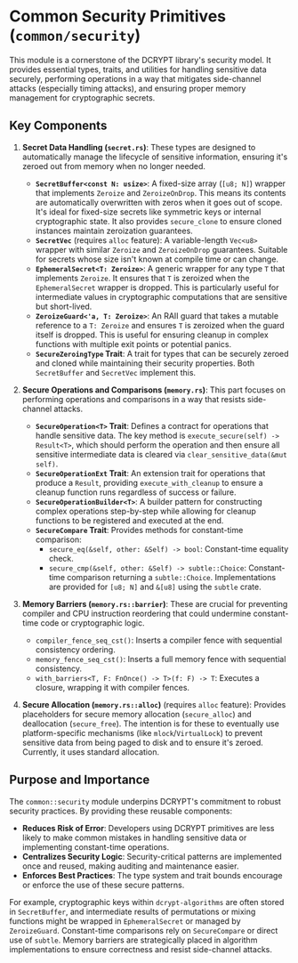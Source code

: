 # Common Security Primitives (`common/security`)

This module is a cornerstone of the DCRYPT library's security model. It provides essential types, traits, and utilities for handling sensitive data securely, performing operations in a way that mitigates side-channel attacks (especially timing attacks), and ensuring proper memory management for cryptographic secrets.

## Key Components

1.  **Secret Data Handling (`secret.rs`)**:
    These types are designed to automatically manage the lifecycle of sensitive information, ensuring it's zeroed out from memory when no longer needed.
    *   **`SecretBuffer<const N: usize>`**:
        A fixed-size array (`[u8; N]`) wrapper that implements `Zeroize` and `ZeroizeOnDrop`. This means its contents are automatically overwritten with zeros when it goes out of scope. It's ideal for fixed-size secrets like symmetric keys or internal cryptographic state. It also provides `secure_clone` to ensure cloned instances maintain zeroization guarantees.
    *   **`SecretVec`** (requires `alloc` feature):
        A variable-length `Vec<u8>` wrapper with similar `Zeroize` and `ZeroizeOnDrop` guarantees. Suitable for secrets whose size isn't known at compile time or can change.
    *   **`EphemeralSecret<T: Zeroize>`**:
        A generic wrapper for any type `T` that implements `Zeroize`. It ensures that `T` is zeroized when the `EphemeralSecret` wrapper is dropped. This is particularly useful for intermediate values in cryptographic computations that are sensitive but short-lived.
    *   **`ZeroizeGuard<'a, T: Zeroize>`**:
        An RAII guard that takes a mutable reference to a `T: Zeroize` and ensures `T` is zeroized when the guard itself is dropped. This is useful for ensuring cleanup in complex functions with multiple exit points or potential panics.
    *   **`SecureZeroingType` Trait**:
        A trait for types that can be securely zeroed and cloned while maintaining their security properties. Both `SecretBuffer` and `SecretVec` implement this.

2.  **Secure Operations and Comparisons (`memory.rs`)**:
    This part focuses on performing operations and comparisons in a way that resists side-channel attacks.
    *   **`SecureOperation<T>` Trait**:
        Defines a contract for operations that handle sensitive data. The key method is `execute_secure(self) -> Result<T>`, which should perform the operation and then ensure all sensitive intermediate data is cleared via `clear_sensitive_data(&mut self)`.
    *   **`SecureOperationExt` Trait**:
        An extension trait for operations that produce a `Result`, providing `execute_with_cleanup` to ensure a cleanup function runs regardless of success or failure.
    *   **`SecureOperationBuilder<T>`**:
        A builder pattern for constructing complex operations step-by-step while allowing for cleanup functions to be registered and executed at the end.
    *   **`SecureCompare` Trait**:
        Provides methods for constant-time comparison:
        *   `secure_eq(&self, other: &Self) -> bool`: Constant-time equality check.
        *   `secure_cmp(&self, other: &Self) -> subtle::Choice`: Constant-time comparison returning a `subtle::Choice`.
        Implementations are provided for `[u8; N]` and `&[u8]` using the `subtle` crate.

3.  **Memory Barriers (`memory.rs::barrier`)**:
    These are crucial for preventing compiler and CPU instruction reordering that could undermine constant-time code or cryptographic logic.
    *   `compiler_fence_seq_cst()`: Inserts a compiler fence with sequential consistency ordering.
    *   `memory_fence_seq_cst()`: Inserts a full memory fence with sequential consistency.
    *   `with_barriers<T, F: FnOnce() -> T>(f: F) -> T`: Executes a closure, wrapping it with compiler fences.

4.  **Secure Allocation (`memory.rs::alloc`)** (requires `alloc` feature):
    Provides placeholders for secure memory allocation (`secure_alloc`) and deallocation (`secure_free`). The intention is for these to eventually use platform-specific mechanisms (like `mlock`/`VirtualLock`) to prevent sensitive data from being paged to disk and to ensure it's zeroed. Currently, it uses standard allocation.

## Purpose and Importance

The `common::security` module underpins DCRYPT's commitment to robust security practices. By providing these reusable components:
-   **Reduces Risk of Error**: Developers using DCRYPT primitives are less likely to make common mistakes in handling sensitive data or implementing constant-time operations.
-   **Centralizes Security Logic**: Security-critical patterns are implemented once and reused, making auditing and maintenance easier.
-   **Enforces Best Practices**: The type system and trait bounds encourage or enforce the use of these secure patterns.

For example, cryptographic keys within `dcrypt-algorithms` are often stored in `SecretBuffer`, and intermediate results of permutations or mixing functions might be wrapped in `EphemeralSecret` or managed by `ZeroizeGuard`. Constant-time comparisons rely on `SecureCompare` or direct use of `subtle`. Memory barriers are strategically placed in algorithm implementations to ensure correctness and resist side-channel attacks.